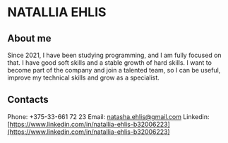 # NATALLIA EHLIS

## About me

Since 2021, I have been studying programming, and I am fully focused on that. I have good soft skills and a stable growth of hard skills. I want to become part of the company and join a talented team, so I can be useful, improve my technical skills and grow as a specialist.

## Contacts

Phone: +375-33-661 72 23
Email: natasha.ehlis@gmail.com
Linkedin:
[https://www.linkedin.com/in/natallia-ehlis-b32006223](https://www.linkedin.com/in/natallia-ehlis-b32006223)
